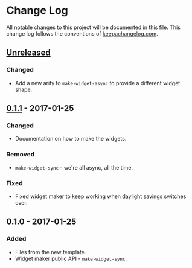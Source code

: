# Change Log
All notable changes to this project will be documented in this file. This change log follows the conventions of [keepachangelog.com](http://keepachangelog.com/).

## [Unreleased]
### Changed
- Add a new arity to `make-widget-async` to provide a different widget shape.

## [0.1.1] - 2017-01-25
### Changed
- Documentation on how to make the widgets.

### Removed
- `make-widget-sync` - we're all async, all the time.

### Fixed
- Fixed widget maker to keep working when daylight savings switches over.

## 0.1.0 - 2017-01-25
### Added
- Files from the new template.
- Widget maker public API - `make-widget-sync`.

[Unreleased]: https://github.com/your-name/com.lemonodor.clark/compare/0.1.1...HEAD
[0.1.1]: https://github.com/your-name/com.lemonodor.clark/compare/0.1.0...0.1.1
